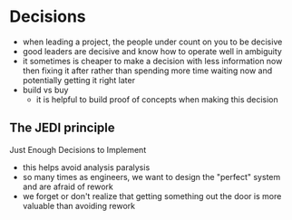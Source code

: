 # Decisions

- when leading a project, the people under count on you to be decisive
- good leaders are decisive and know how to operate well in ambiguity
- it sometimes is cheaper to make a decision with less information now then fixing it after rather than spending more time waiting now and potentially getting it right later
- build vs buy
  - it is helpful to build proof of concepts when making this decision

## The JEDI principle

Just Enough Decisions to Implement

- this helps avoid analysis paralysis
- so many times as engineers, we want to design the "perfect" system and are afraid of rework
- we forget or don't realize that getting something out the door is more valuable than avoiding rework
